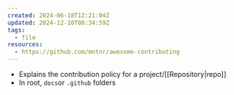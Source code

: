 ```yaml
---
created: 2024-06-18T12:21:04Z
updated: 2024-12-10T08:34:59Z
tags:
  - file
resources:
  - https://github.com/mntnr/awesome-contributing
---
```

- Explains the contribution policy for a project/[[Repository|repo]]
- In root, `docs`or `.github` folders